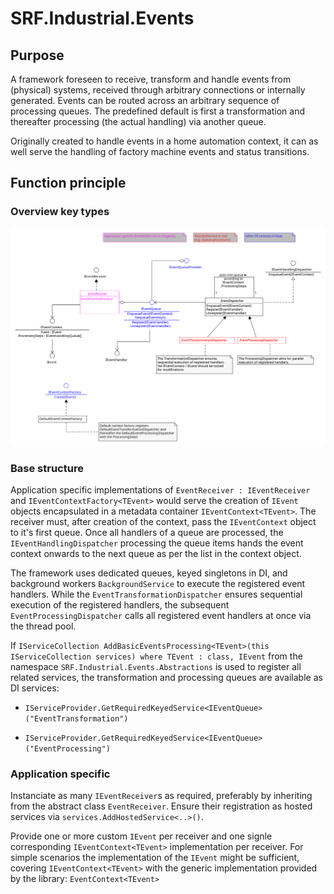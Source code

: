 # SRF.Industrial.Events

## Purpose

A framework foreseen to receive, transform and handle events from (physical) systems, received through arbitrary connections or internally generated.
Events can be routed across an arbitrary sequence of processing queues. The predefined default is first a transformation and thereafter processing (the actual handling) via another queue.

Originally created to handle events in a home automation context, it can as well serve the handling of factory machine events and status transitions.

## Function principle

### Overview key types

![Key types overview](Overview.svg)

### Base structure

Application specific implementations of `EventReceiver : IEventReceiver` and `IEventContextFactory<TEvent>` would serve the creation of `IEvent` objects encapsulated in a metadata container `IEventContext<TEvent>`. The receiver must, after creation of the context, pass the `IEventContext` object to
it's first queue. Once all handlers of a queue are processed, the `IEventHandlingDispatcher` processing the queue items hands the event context
onwards to the next queue as per the list in the context object.

The framework uses dedicated queues, keyed singletons in DI, and background workers `BackgroundService` to execute the registered event handlers.
While the `EventTransformationDispatcher` ensures sequential execution of the registered handlers, the subsequent `EventProcessingDispatcher` calls
all registered event handlers at once via the thread pool.

If `IServiceCollection AddBasicEventsProcessing<TEvent>(this IServiceCollection services) where TEvent : class, IEvent` from the namespace
`SRF.Industrial.Events.Abstractions` is used to register all related services, the transformation and processing queues are available as DI services:

- `IServiceProvider.GetRequiredKeyedService<IEventQueue>("EventTransformation")`

- `IServiceProvider.GetRequiredKeyedService<IEventQueue>("EventProcessing")`

### Application specific

Instanciate as many `IEventReceiver`s as required, preferably by inheriting from the abstract class `EventReceiver`.
Ensure their registration as hosted services via `services.AddHostedService<..>()`.

Provide one or more custom `IEvent` per receiver and one signle corresponding `IEventContext<TEvent>` implementation per receiver.
For simple scenarios the implementation of the `IEvent` might be sufficient, covering `IEventContext<TEvent>` with the generic implementation
provided by the library: `EventContext<TEvent>`

